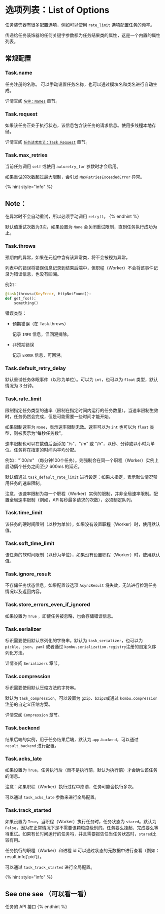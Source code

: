 # 选项列表：List of Options

任务装饰器有很多配置选项，例如可以使用 `rate_limit` 选项配置任务的频率。

传递给任务装饰器的任何关键字参数都为任务结果类的属性，这是一个内置的属性列表。

## 常规配置

### Task.name

任务注册的名称。 可以手动设置任务名称，也可以通过模块名和类名进行自动生成。

 详情查阅 [`名字：Names`](ming-zi-names.md) 章节。

### Task.request

如果该任务正处于执行状态，该信息包含该任务的请求信息。使用多线程本地存储。

详情查阅 [`任务请求章节：Task Request`](ren-wu-qing-qiu-task-request.md) 章节。

### Task.max_retries

当前任务调用 `self` 或使用 `autoretry_for` 参数时才会启用。

如果重试的次数超过最大限制，会引发 `MaxRetriesExceededError` 异常。

{% hint style="info" %}
## Note：

在异常时不会自动重试，所以必须手动调用 `retry()`。
{% endhint %}

默认值重试次数为3次，如果设置为 `None` 会关闭重试限制，直到任务执行成功为止。

### Task.throws

预期内的异常，如果在元组中含有该异常类，将不会被视为异常。

列表中的错误将错误信息记录到结果后端中，但职程（Worker）不会将该事件记录为错误信息，也没有回溯。

例如：

```python
@task(throws=(KeyError, HttpNotFound)):
def get_foo():
    something()
```

错误类型：

*   预期错误（在 Task.throws）

      记录 `INFO` 信息，但回溯排除。
*   非预期错误

      记录 `ERROR` 信息，可回溯。

### Task.default_retry_delay

默认重试任务休眠事件（以秒为单位）。可以为 `int`，也可以为 `float` 类型，默认情况为 3 分钟。

### Task.rate_limit

限制指定任务类型的速率（限制在指定时间内运行的任务数量）。当速率限制生效时，任务仍然会完成，但是可能需要一些时间才能开始。

如果限制速率为 `None`，表示速率限制无效。速率可以为 `int` 也可以为 `float` 类型，则被表示为“每秒任务数”。

速率限制也可以在数值后面添加 "/s"、"/m" 或 "/h"，以秒、分钟或以小时为单位。任务将在指定的时间内平均分配。

例如："\`00/m" （每分钟100个任务）。则强制会在同一个职程（Worker）实例上启动俩个任务之间至少 600ms 的延迟。

默认值通过 `task_default_rate_limit` 进行设定：如果未指定，表示默认情况禁用任务的速率限制。

注意，该速率限制为每一个职程（Worker）实例的限制，并非全局速率限制。配置全局速率限制（例如，API每秒最多请求的次数），必须制定队列。

### Task.time_limit

该任务的硬时间限制（以秒为单位），如果没有设置职程（Worker）时，使用默认值。

### Task.soft_time_limit

该任务的软时间限制（以秒为单位），如果没有设置职程（Worker）时，使用默认值。

### Task.ignore_result

不存储任务状态信息，如果配置该选项 `AsyncResult` 将失效，无法进行检测任务情况以及返回内容。

### Task.store_errors_even_if_ignored

如果设置为 `True` ，即使任务被忽略，也会存储错误信息。

### Task.serializer

标识需要使用默认序列化的字符串。默认为 `task_serializer`，也可以为 `pickle`、`json`、`yaml` 或者通过 `kombu.serialization.registry`注册的自定义序列化方法。

详情查阅 `Serializers` 章节。

### Task.compression

标识需要使用默认压缩方法的字符串。

默认为 `task_compression`，可以设置为 `gzip`、`bzip2`或通过 `kombu.compression` 注册的自定义压缩方案。

详情查阅 `Compression` 章节。

### Task.backend

结果后端的实例，用于任务结果后端，默认为 `app.backend`，可以通过 `result_backend` 进行配置。

### Task.acks_late

如果设置为 `True`，任务执行后（而不是执行前，默认为执行前）才会确认该任务的消息。

注意：如果职程（Worker）执行过程中崩溃，任务可能会执行多次。

可以通过 `task_acks_late` 参数来进行全局配置。

### Task.track_started

如果设置为 `True`，当职程（Worker）执行任务时，任务状态为 `stared`。默认为 `False`，因为在正常情况下是不需要该颗粒度级别的。任务要么挂起、完成要么等待重试。如果有长时间运行的任务吗，并且需要报告任当任务状态时，`stared`比较有用。

任务执行的职程（Worker）和进程 id 可以通过状态的元数据中进行查看（例如：result.info\['pid']）。

可以通过 `task_track_started` 进行全局配置。

{% hint style="info" %}
## See one see （可以看一看）

任务的 API 接口
{% endhint %}

